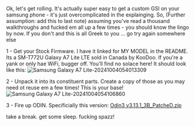 Ok, let's get rolling. It's actually super easy to get a custom GSI on your samsung phone - it's just overcomplicated in the explainging.
So, (Further assumption: add this to last note) assuming you've read a thousand walkthroughs and fucked em all up a few times - you should know the lingo
by now. If you don't and this is all Greek to you ... go try again somewhere else

1 - Get your Stock Firmware. I have it linked for MY MODEL in the README. Its a SM-T772U Galaxy A7 Lite LTE sold in Canada by KooDoo. 
If you're a yank or only hae WiFi, bugger off. You'll find no solace here!
It should look like this:
![Samsung Galaxy A7 Lite-20241004054013309](https://github.com/user-attachments/assets/0e8b4248-9a78-4907-abfb-bd7bd6a35aab)

2 - Unpack it into its constituent parts. Create a copy of those as you may need ot reuse em a few times! This is your base!
![Samsung Galaxy A7 Lite-20241004054106860](https://github.com/user-attachments/assets/9d14bc29-6f93-4700-a7a3-79d6c7d61a06)

3 - Fire up ODIN. Specificially this version:
[Odin3 v3.13.1_3B_PatcheD.zip](https://github.com/user-attachments/files/17442805/Odin3.v3.13.1_3B_PatcheD.zip)


take a break. get some sleep. fucking spazz!
